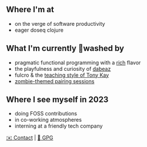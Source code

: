 ##     Where I'm at

- on the verge of software productivity
- eager doseq clojure

## What I'm currently :brain:washed by

- pragmatic functional programming with a [rich](https://www.youtube.com/watch?v=-6BsiVyC1kM "Rich Hickey: The Value of Values") flavor
- the playfulness and curiosity of [dabeaz](https://www.youtube.com/watch?v=pkCLMl0e_0k " David Beazley: Lambda Calculus from the Ground Up")
- fulcro & the [teaching style of Tony Kay](https://www.youtube.com/playlist?list=PLVi9lDx-4C_TBRiHfjnjXaK2J3BIUDPnf "Tony Kay: Grokking Fulcro Series")
- [zombie-themed pairing sessions](https://youtu.be/6qnNtVdf08Q "braaains")
  
## Where I see myself in 2023

- doing FOSS contributions
- in co-working atmospheres
- interning at a friendly tech company

[:envelope: Contact](mailto:adrech@grooveroom.de "adrech@grooveroom.de") | [:key: GPG](https://raw.githubusercontent.com/adrech/adrech/master/adrech.asc)
